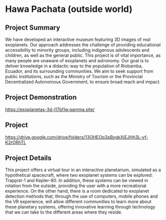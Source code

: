 # Hawa Pachata (outside world)
## Project Summary
We have developed an interactive museum featuring 3D images of real exoplanets. Our approach addresses the challenge of providing educational accessibility to minority groups, including indigenous adolescents and children, as well as the general public. This project is of vital importance, as many people are unaware of exoplanets and astronomy. Our goal is to deliver knowledge in a didactic way to the population of Riobamba, Ecuador, and its surrounding communities. We aim to seek support from public institutions, such as the Ministry of Tourism or the Provincial Decentralized Autonomous Government, to ensure broad reach and impact.

## Project Demonstration
https://exoplanetas-3d-j17bl1w.gamma.site/
## Project
https://drive.google.com/drive/folders/13OHEOp3pBygkXjEJHh3L-yf-K2rORhTL
## Project Details

This project offers a virtual tour in an interactive planetarium, simulated as a hypothetical spacecraft, where two exoplanet systems can be explored: Trappist-1 and Kepler-90. In addition, these systems can be viewed in rotation from the outside, providing the user with a more recreational experience. On the other hand, there is a room dedicated to exoplanet detection methods that, through the use of computers, mobile phones and the VR experience, will allow different communities to learn more about these planetary systems, offering innovative learning through technology that we can take to the different areas where they reside.
